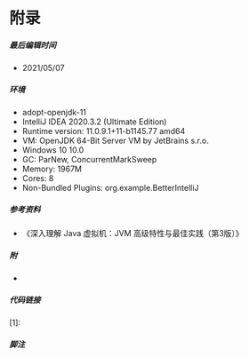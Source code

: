 # 附录

##### 最后编辑时间

- 2021/05/07

##### 环境

- adopt-openjdk-11
- IntelliJ IDEA 2020.3.2 (Ultimate Edition)
- Runtime version: 11.0.9.1+11-b1145.77 amd64
- VM: OpenJDK 64-Bit Server VM by JetBrains s.r.o.
- Windows 10 10.0
- GC: ParNew, ConcurrentMarkSweep
- Memory: 1967M
- Cores: 8
- Non-Bundled Plugins: org.example.BetterIntelliJ

##### 参考资料

- 《深入理解 Java 虚拟机：JVM 高级特性与最佳实践（第3版）》

##### 附

- 

##### 代码链接

[1]:

##### 脚注